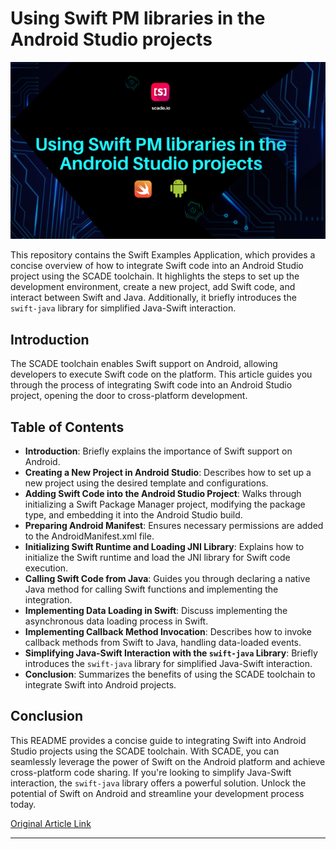 # Using Swift PM libraries in the Android Studio projects

![alt text](/images/article_image1.png)


This repository contains the Swift Examples Application, which provides a concise overview of how to integrate Swift code into an Android Studio project using the SCADE toolchain. It highlights the steps to set up the development environment, create a new project, add Swift code, and interact between Swift and Java. Additionally, it briefly introduces the `swift-java` library for simplified Java-Swift interaction.

## Introduction

The SCADE toolchain enables Swift support on Android, allowing developers to execute Swift code on the platform. This article guides you through the process of integrating Swift code into an Android Studio project, opening the door to cross-platform development.

## Table of Contents

- **Introduction**: Briefly explains the importance of Swift support on Android.
- **Creating a New Project in Android Studio**: Describes how to set up a new project using the desired template and configurations.
- **Adding Swift Code into the Android Studio Project**: Walks through initializing a Swift Package Manager project, modifying the package type, and embedding it into the Android Studio build.
- **Preparing Android Manifest**: Ensures necessary permissions are added to the AndroidManifest.xml file.
- **Initializing Swift Runtime and Loading JNI Library**: Explains how to initialize the Swift runtime and load the JNI library for Swift code execution.
- **Calling Swift Code from Java**: Guides you through declaring a native Java method for calling Swift functions and implementing the integration.
- **Implementing Data Loading in Swift**: Discuss implementing the asynchronous data loading process in Swift.
- **Implementing Callback Method Invocation**: Describes how to invoke callback methods from Swift to Java, handling data-loaded events.
- **Simplifying Java-Swift Interaction with the `swift-java` Library**: Briefly introduces the `swift-java` library for simplified Java-Swift interaction.
- **Conclusion**: Summarizes the benefits of using the SCADE toolchain to integrate Swift into Android projects.

## Conclusion

This README provides a concise guide to integrating Swift into Android Studio projects using the SCADE toolchain. With SCADE, you can seamlessly leverage the power of Swift on the Android platform and achieve cross-platform code sharing. If you're looking to simplify Java-Swift interaction, the `swift-java` library offers a powerful solution. Unlock the potential of Swift on Android and streamline your development process today.

[Original Article Link](https://medium.com/@SCADE/using-swift-pm-libraries-in-the-android-studio-projects-7cef47c300bf)

---

